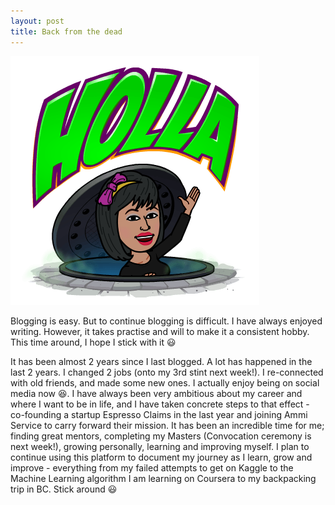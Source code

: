 ```yaml
---
layout: post
title: Back from the dead
---
```


![10-31-2017](/images/10-31-17.png)

Blogging is easy. But to continue blogging is difficult. I have always enjoyed writing. However, it takes practise and will to make it a consistent hobby. This time around, I hope I stick with it :smiley:

It has been almost 2 years since I last blogged. A lot has happened in the last 2 years. I changed 2 jobs (onto my 3rd stint next week!). I re-connected with old friends, and made some new ones. I actually enjoy being on social media now :laughing:. I have always been very ambitious about my career and where I want to be in life, and I have taken concrete steps to that effect - co-founding a startup Espresso Claims in the last year and joining Ammi Service to carry forward their mission. It has been an incredible time for me; finding great mentors, completing my Masters (Convocation ceremony is next week!), growing personally, learning and improving myself. I plan to continue using this platform to document my journey as I learn, grow and improve - everything from my failed attempts to get on Kaggle to the Machine Learning algorithm I am learning on Coursera to my backpacking trip in BC. Stick around :smiley:
